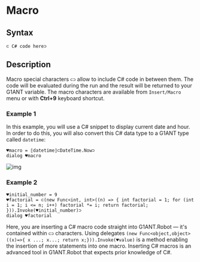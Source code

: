 # Macro

## Syntax

```G1ANT
⊂ C# code here⊃
```

## Description

Macro special characters `⊂⊃` allow to include C# code in between them. The code will be evaluated during the run and the result will be returned to your G1ANT variable. The macro characters are available from `Insert/Macro` menu or with **Ctrl+9** keyboard shortcut.

### Example 1

In this example, you will use a C# snippet to display current date and hour. In order to do this, you will also convert this C# data type to a G1ANT type called `datetime`:

```G1ANT
♥macro = ⟦datetime⟧⊂DateTime.Now⊃
dialog ♥macro
```

![img](https://raw.githubusercontent.com/G1ANT-Robot/G1ANT.Manual/raw/develop/-assets/macro.png)

### Example 2

```G1ANT
♥initial_number = 9
♥factorial = ⊂(new Func<int, int>((n) => { int factorial = 1; for (int i = 1; i <= n; i++) factorial *= i; return factorial; })).Invoke(♥initial_number)⊃
dialog ♥factorial
```

Here, you are inserting a C# macro code straight into G1ANT.Robot — it's contained within `⊂⊃` characters. Using delegates `(new Func<object,object>((x)=>{ x ...; x...; return x;})).Invoke(♥value)` is a method enabling the insertion of more statements into one macro. Inserting C# macros is an advanced tool in G1ANT.Robot that expects prior knowledge of C#.

